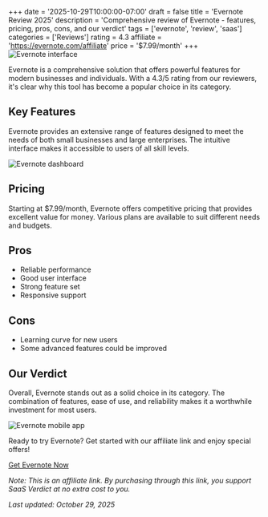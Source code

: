 ﻿+++
date = '2025-10-29T10:00:00-07:00'
draft = false
title = 'Evernote Review 2025'
description = 'Comprehensive review of Evernote - features, pricing, pros, cons, and our verdict'
tags = ['evernote', 'review', 'saas']
categories = ['Reviews']
rating = 4.3
affiliate = 'https://evernote.com/affiliate'
price = '$7.99/month'
+++
![Evernote interface](/images/evernote-1.jpg)

Evernote is a comprehensive solution that offers powerful features for modern businesses and individuals. With a 4.3/5 rating from our reviewers, it's clear why this tool has become a popular choice in its category.

## Key Features

Evernote provides an extensive range of features designed to meet the needs of both small businesses and large enterprises. The intuitive interface makes it accessible to users of all skill levels.

![Evernote dashboard](/images/evernote-2.jpg)

## Pricing

Starting at $7.99/month, Evernote offers competitive pricing that provides excellent value for money. Various plans are available to suit different needs and budgets.

## Pros

- Reliable performance
- Good user interface
- Strong feature set
- Responsive support


## Cons

- Learning curve for new users
- Some advanced features could be improved


## Our Verdict

Overall, Evernote stands out as a solid choice in its category. The combination of features, ease of use, and reliability makes it a worthwhile investment for most users.

![Evernote mobile app](/images/evernote-3.jpg)

Ready to try Evernote? Get started with our affiliate link and enjoy special offers!

[Get Evernote Now](https://evernote.com/affiliate)

*Note: This is an affiliate link. By purchasing through this link, you support SaaS Verdict at no extra cost to you.*

*Last updated: October 29, 2025*
